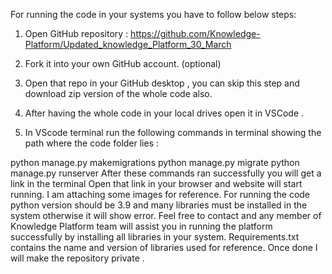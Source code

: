 For running the code in your systems you have to follow below steps:
1. Open GitHub repository : https://github.com/Knowledge-Platform/Updated_knowledge_Platform_30_March

2. Fork it into your own GitHub account. (optional)

3. Open that repo in your GitHub desktop , you can skip this step and download zip version of the whole code also.

4. After having the whole code in your local drives open it in VSCode .

5. In VScode terminal run the following commands in terminal showing the path where the code folder lies : 
   
python manage.py makemigrations
python manage.py migrate
python manage.py runserver
After these commands ran successfully you will get a link in the terminal
Open that link in your browser and website will start running.
I am attaching some images for reference.
For running the code python version should be 3.9 and many libraries must be installed in the system otherwise it will show error.
Feel free to contact and any member of Knowledge Platform team will assist you in running the platform successfully by installing all libraries in your system.
Requirements.txt contains the name and version of libraries used for reference.
Once done I will make the repository private .
